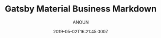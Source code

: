---
title: Gatsby Material Business Markdown
github: https://github.com/jaydanurwin/gatsby-starter-material-business-markdown
demo: https://gatsby-starter-material-business-markdown.netlify.app/
author: ANOUN
thumbnail: themes/gatsby-starter-material-business-markdown.jpg
ssg:
  - Gatsby
cms:
  - Markdown
date: 2019-05-02T16:21:45.000Z
description: 'View Live Demo:'
draft: true
publish_date: '2019-05-02T16:21:45Z'
update_date: '2021-01-11T23:19:14Z'
github_star: 11
github_fork: 7
---